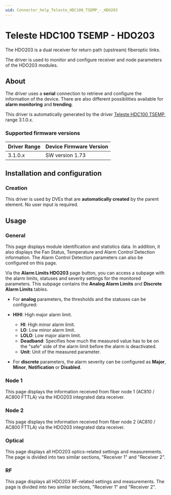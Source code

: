 ```yaml
---
uid: Connector_help_Teleste_HDC100_TSEMP_-_HDO203
---
```


# Teleste HDC100 TSEMP - HDO203

The HDO203 is a dual receiver for return path (upstream) fiberoptic links.

The driver is used to monitor and configure receiver and node parameters of the HDO203 modules.

## About

The driver uses a **serial** connection to retrieve and configure the information of the device. There are also different possibilities available for **alarm monitoring** and **trending**.

This driver is automatically generated by the driver [Teleste HDC100 TSEMP](xref:Connector_help_Teleste_HDC100_TSEMP), range 3.1.0.x.

### Supported firmware versions

| **Driver Range** | **Device Firmware Version** |
|------------------|-----------------------------|
| 3.1.0.x          | SW version 1.73             |

## Installation and configuration

### Creation

This driver is used by DVEs that are **automatically created** by the parent element. No user input is required.

## Usage

### General

This page displays module identification and statistics data. In addition, it also displays the Fan Status, Temperature and Alarm Control Detection information. The Alarm Control Detection parameters can also be configured on this page.

Via the **Alarm Limits HDO203** page button, you can access a subpage with the alarm limits, statuses and severity settings for the monitored parameters. This subpage contains the **Analog Alarm Limits** and **Discrete Alarm Limits** tables.

- For **analog** parameters, the thresholds and the statuses can be configured:

- **HIHI**: High major alarm limit.
  - **HI**: High minor alarm limit.
  - **LO**: Low minor alarm limit.
  - **LOLO**: Low major alarm limit.
  - **Deadband**: Specifies how much the measured value has to be on the "safe" side of the alarm limit before the alarm is deactivated.
  - **Unit**: Unit of the measured parameter.

- For **discrete** parameters, the alarm severity can be configured as **Major**, **Minor**, **Notification** or **Disabled**.

### Node 1

This page displays the information received from fiber node 1 (AC810 / AC800 FTTLA) via the HDO203 integrated data receiver.

### Node 2

This page displays the information received from fiber node 2 (AC810 / AC800 FTTLA) via the HDO203 integrated data receiver.

### Optical

This page displays all HDO203 optics-related settings and measurements. The page is divided into two similar sections, "Receiver 1" and "Receiver 2".

### RF

This page displays all HDO203 RF-related settings and measurements. The page is divided into two similar sections, "Receiver 1" and "Receiver 2".
